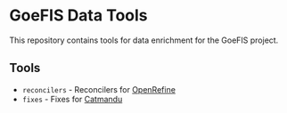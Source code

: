 GoeFIS Data Tools
=================

This repository contains tools for data enrichment for the GoeFIS project.

Tools
-----

-   `reconcilers` - Reconcilers for [OpenRefine](http://openrefine.org/)
-   `fixes` - Fixes for [Catmandu](https://metacpan.org/pod/Catmandu)
